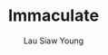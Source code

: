 ---
title: "Immaculate"
github: https://github.com/siawyoung/immaculate
demo: https://cdn.ampproject.org/c/siawyoung.com/immaculate/
author: Lau Siaw Young
draft: true
ssg:
  - Jekyll
cms:
  - No Cms
---